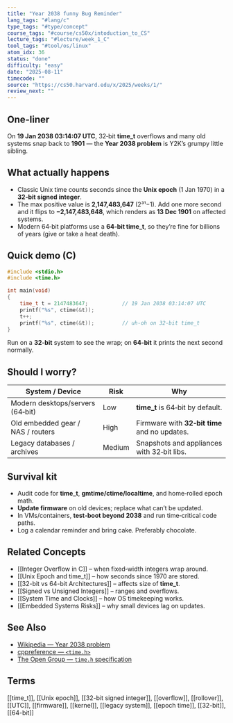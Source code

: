 ```yaml
---
title: "Year 2038 funny Bug Reminder"  
lang_tags: "#lang/c"
type_tags: "#type/concept"
course_tags: "#course/cs50x/intoduction_to_CS"
lecture_tags: "#lecture/week_1_C"
tool_tags: "#tool/os/linux"
atom_idx: 36
status: "done"
difficulty: "easy"
date: "2025-08-11"
timecode: ""
source: "https://cs50.harvard.edu/x/2025/weeks/1/"
review_next: ""
---
```


## **One-liner**

On **19 Jan 2038 03:14:07 UTC**, 32‑bit **time_t** overflows and many old systems snap back to **1901** — the **Year 2038 problem** is Y2K’s grumpy little sibling.

## What actually happens

- Classic Unix time counts seconds since the **Unix epoch** (1 Jan 1970) in a **32‑bit signed integer**.  
- The max positive value is **2,147,483,647** (2³¹−1). Add one more second and it flips to **−2,147,483,648**, which renders as **13 Dec 1901** on affected systems.  
- Modern 64‑bit platforms use a **64‑bit time_t**, so they’re fine for billions of years (give or take a heat death).

## Quick demo (C)

```c
#include <stdio.h>
#include <time.h>

int main(void)
{
    time_t t = 2147483647;           // 19 Jan 2038 03:14:07 UTC
    printf("%s", ctime(&t));
    t++;
    printf("%s", ctime(&t));         // uh‑oh on 32‑bit time_t
}
```

Run on a **32‑bit** system to see the wrap; on **64‑bit** it prints the next second normally.

## Should I worry?

| System / Device | Risk | Why |
|---|---|---|
| Modern desktops/servers (64‑bit) | Low | **time_t** is 64‑bit by default. |
| Old embedded gear / NAS / routers | High | Firmware with **32‑bit time** and no updates. |
| Legacy databases / archives | Medium | Snapshots and appliances with 32‑bit libs. |

## Survival kit

- Audit code for **time_t**, **gmtime/ctime/localtime**, and home‑rolled epoch math.  
- **Update firmware** on old devices; replace what can’t be updated.  
- In VMs/containers, **test‑boot beyond 2038** and run time‑critical code paths.  
- Log a calendar reminder and bring cake. Preferably chocolate.

## Related Concepts

- [[Integer Overflow in C]] – when fixed‑width integers wrap around.  
- [[Unix Epoch and time_t]] – how seconds since 1970 are stored.  
- [[32-bit vs 64-bit Architectures]] – affects size of **time_t**.  
- [[Signed vs Unsigned Integers]] – ranges and overflows.  
- [[System Time and Clocks]] – how OS timekeeping works.  
- [[Embedded Systems Risks]] – why small devices lag on updates.

## See Also

- [Wikipedia — Year 2038 problem](https://en.wikipedia.org/wiki/Year_2038_problem)  
- [cppreference — `<time.h>`](https://en.cppreference.com/w/c/chrono)  
- [The Open Group — `time.h` specification](https://pubs.opengroup.org/onlinepubs/9699919799/basedefs/time.h.html)

## Terms

[[time_t]], [[Unix epoch]], [[32-bit signed integer]], [[overflow]], [[rollover]], [[UTC]], [[firmware]], [[kernel]], [[legacy system]], [[epoch time]], [[32-bit]], [[64-bit]]
